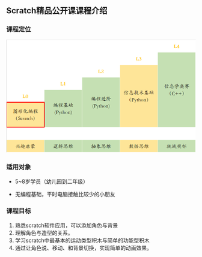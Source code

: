 ## Scratch精品公开课课程介绍



### 课程定位

![course](images/course.png)

### 适用对象

* 5~8岁学员（幼儿园到二年级）

* 无编程基础，平时电脑接触比较少的小朋友

### 课程目标

1. 熟悉scratch软件应用，可以添加角色与背景
2. 理解角色与造型的关系。
3. 学习scratch中最基本的运动类型积木与简单的功能型积木
4. 通过让角色说、移动、和背景切换，实现简单的动画效果。